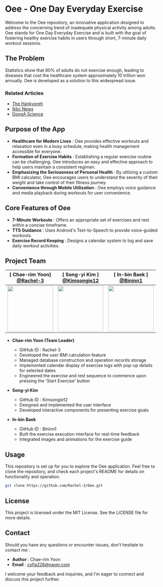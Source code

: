 # Oee - One Day Everyday Exercise

Welcome to the Oee repository, an innovative application designed to address the concerning trend of inadequate physical activity among adults. Oee stands for One Day Everyday Exercise and is built with the goal of fostering healthy exercise habits in users through short, 7-minute daily workout sessions.

## The Problem

Statistics show that 80% of adults do not exercise enough, leading to diseases that cost the healthcare system approximately 10 trillion won annually. Oee is developed as a solution to this widespread issue.

### Related Articles
- [The Hankyoreh](https://www.hani.co.kr/arti/international/international_general/1063347.html)
- [Ikbc News](http://www.ikbc.co.kr/article/view/kbc202210190032)
- [DongA Science](https://m.dongascience.com/news.php?idx=32568)

## Purpose of the App

- **Healthcare for Modern Lives** : Oee provides effective workouts and relaxation even in a busy schedule, making health management accessible for everyone.
- **Formation of Exercise Habits** : Establishing a regular exercise routine can be challenging. Oee introduces an easy and effective approach to help users maintain a consistent regimen.
- **Emphasizing the Seriousness of Personal Health** : By utilizing a custom BMI calculator, Oee encourages users to understand the severity of their weight and take control of their fitness journey.
- **Convenience through Mobile Utilization** : Oee employs voice guidance and media playback during workouts for user convenience.

## Core Features of Oee

- **7-Minute Workouts** : Offers an appropriate set of exercises and rest within a concise timeframe.
- **TTS Guidance** : Uses Android's Text-to-Speech to provide voice-guided workouts.
- **Exercise Record Keeping** : Designs a calendar system to log and save daily workout activities.

## Project Team

<div align="center">

|[ Chae-rim Yoon]<br/> [@Rachel-3](https://github.com/Rachel-3)<br/>  |[ Song-yi Kim ]<br/> [@Kimsongie12](https://github.com/Kimsongie12)<br/>  | [ In-bin Baek ]<br/> [@Bininn1](https://github.com/Bininn1)<br/>  |
| :----------------------------------------------------------: | :---------------------------------------------: | :---------------------------------------------: |
| <img src="https://github.com/kim-do-hyeon/2024-jj-capstone-design/assets/21982942/1cf65d61-bf06-4e84-a055-10a0d7d1d22d" width="150"> | <img src="https://avatars.githubusercontent.com/u/106286246?v=4" width="150"> | <img src="https://avatars.githubusercontent.com/u/65528553?v=4" width="150"> |

</div>

- **Chae-rim Yoon (Team Leader)**
  - GitHub ID : Rachel-3
  - Developed the user BMI calculation feature
  - Managed database construction and operation records storage
  - Implemented calendar display of exercise logs with pop-up details for selected dates
  - Engineered the exercise and rest sequence to commence upon pressing the 'Start Exercise' button

- **Song-yi Kim**
  - GitHub ID : Kimsongie12
  - Designed and implemented the user interface
  - Developed interactive components for presenting exercise goals

- **In-bin Baek**
  - GitHub ID : Bininn1
  - Built the exercise execution interface for real-time feedback
  - Integrated images and animations for the exercise guide

## Usage

This repository is set up for you to explore the Oee application. Feel free to clone the repository, and check each project's README for details on functionality and operation.

```bash
git clone https://github.com/Rachel-3/Oee.git
```

## License
This project is licensed under the MIT License. See the LICENSE file for more details.

## Contact

Should you have any questions or encounter issues, don't hesitate to contact me :

- **Author** : Chae-rim Yoon
- **Email** : cofla226@naver.com

I welcome your feedback and inquiries, and I'm eager to connect and discuss this project further.
